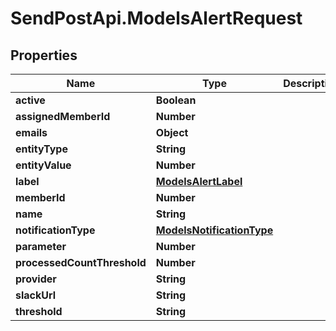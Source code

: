 # SendPostApi.ModelsAlertRequest

## Properties
Name | Type | Description | Notes
------------ | ------------- | ------------- | -------------
**active** | **Boolean** |  | [optional] 
**assignedMemberId** | **Number** |  | [optional] 
**emails** | **Object** |  | [optional] 
**entityType** | **String** |  | [optional] 
**entityValue** | **Number** |  | [optional] 
**label** | [**ModelsAlertLabel**](ModelsAlertLabel.md) |  | [optional] 
**memberId** | **Number** |  | [optional] 
**name** | **String** |  | [optional] 
**notificationType** | [**ModelsNotificationType**](ModelsNotificationType.md) |  | [optional] 
**parameter** | **Number** |  | [optional] 
**processedCountThreshold** | **Number** |  | [optional] 
**provider** | **String** |  | [optional] 
**slackUrl** | **String** |  | [optional] 
**threshold** | **String** |  | [optional] 


